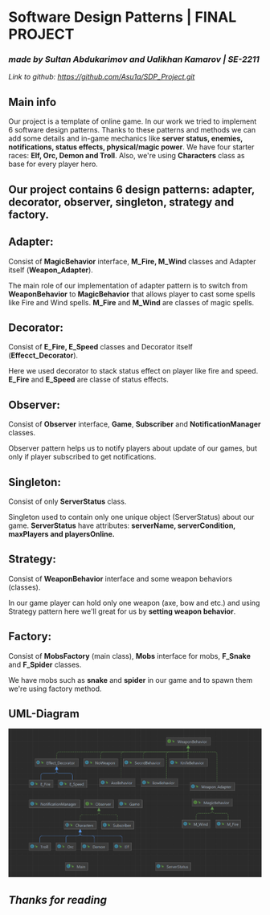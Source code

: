 # Software Design Patterns | FINAL PROJECT
### _made by Sultan Abdukarimov and Ualikhan Kamarov | SE-2211_
_Link to github: https://github.com/Asu1a/SDP_Project.git_

## Main info

Our project is a template of online game. In our work we tried to implement 6 software design patterns.
Thanks to these patterns and methods we can add some details and in-game mechanics like __server status, enemies, notifications, status effects, physical/magic power__.
We have four starter races: __Elf, Orc, Demon and Troll__.
Also, we're using __Characters__ class as base for every player hero.

## Our project contains 6 design patterns: __adapter, decorator, observer, singleton, strategy and factory__.

## Adapter:

Consist of __MagicBehavior__ interface, __M_Fire, M_Wind__  classes and Adapter itself (__Weapon_Adapter__).

The main role of our implementation of adapter pattern is to switch from __WeaponBehavior__ to __MagicBehavior__ that allows player to cast some spells like Fire and Wind spells.
__M_Fire__ and __M_Wind__ are classes of magic spells.

## Decorator:

Consist of __E_Fire, E_Speed__ classes and Decorator itself (__Effecct_Decorator__).

Here we used decorator to stack status effect on player like fire and speed.
__E_Fire__ and __E_Speed__ are classe of status effects.

## Observer:

Consist of __Observer__ interface, __Game__, __Subscriber__ and __NotificationManager__ classes.

Observer pattern helps us to notify players about update of our games, but only if player subscribed to get notifications.

## Singleton:

Consist of only __ServerStatus__ class.

Singleton used to contain only one unique object (ServerStatus) about our game. __ServerStatus__ have attributes: __serverName, serverCondition, maxPlayers and playersOnline.__

## Strategy:

Consist of __WeaponBehavior__ interface and some weapon behaviors (classes).

In our game player can hold only one weapon (axe, bow and etc.) and using Strategy pattern here we'll great for us by __setting weapon behavior__.

## Factory:

Consist of __MobsFactory__ (main class), __Mobs__ interface for mobs,  __F_Snake__ and __F_Spider__ classes.

We have mobs such as __snake__ and __spider__ in our game and to spawn them we're using factory method.

## UML-Diagram

<img src="UML-Diagram.png" alt="UML-Diagram">

## _Thanks for reading_
